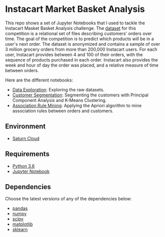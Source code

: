 # Instacart Market Basket Analysis

This repo shows a set of Jupyter Notebooks that I used to tackle the Instacart Masket Basket Analysis challenge. The [dataset](https://github.com/Kannupriya1999/Instacart-Basket-Analysis/tree/main/data) for this competition is a relational set of files describing customers' orders over time. The goal of the competition is to predict which products will be in a user's next order. The dataset is anonymized and contains a sample of over 3 million grocery orders from more than 200,000 Instacart users. For each user, Instacart provides between 4 and 100 of their orders, with the sequence of products purchased in each order. Instacart also provides the week and hour of day the order was placed, and a relative measure of time between orders.

Here are the different notebooks:
* [Data Exploration](https://github.com/Kannupriya1999/Instacart-Basket-Analysis/blob/main/notebooks/Instacart-Simple-Data-Exploration.ipynb): Exploring the raw datasets.
* [Customer Segmentation](https://github.com/Kannupriya1999/Instacart-Basket-Analysis/blob/main/notebooks/Customer-Segments-with-PCA.ipynb): Segmenting the customers with Principal Component Analysis and K-Means Clustering.
* [Association Rule Mining](https://github.com/Kannupriya1999/Instacart-Basket-Analysis/blob/main/notebooks/Association-Rule-Mining.ipynb): Applying the Apriori algorithm to mine association rules between orders and customers.

## Environment

* [Saturn Cloud](https://www.saturncloud.io/)

## Requirements

* [Python 3.6](https://www.python.org/downloads/release/python-360/)
* [Jupyter Notebook](http://jupyter.org/)

## Dependencies

Choose the latest versions of any of the dependencies below:
* [pandas](https://pandas.pydata.org/)
* [numpy](http://www.numpy.org/)
* [scipy](https://www.scipy.org/)
* [matplotlib](https://matplotlib.org/)
* [sklearn](http://scikit-learn.org/stable/)

